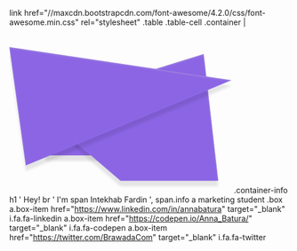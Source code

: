 link href="//maxcdn.bootstrapcdn.com/font-awesome/4.2.0/css/font-awesome.min.css" rel="stylesheet"
.table
  .table-cell
    .container
      | <svg class="background-svg" width="400px" height="300px" viewBox="0 0 400 300" version="1.1" xmlns="http://www.w3.org/2000/svg" xmlns:xlink="http://www.w3.org/1999/xlink"><defs><filter x="-50%" y="-50%" width="200%" height="200%" filterUnits="objectBoundingBox" id="filter-1"><feOffset dx="0" dy="10" in="SourceAlpha" result="shadowOffsetOuter1"></feOffset><feGaussianBlur stdDeviation="2" in="shadowOffsetOuter1" result="shadowBlurOuter1"></feGaussianBlur><feColorMatrix values="0 0 0 0 0   0 0 0 0 0   0 0 0 0 0  0 0 0 0.095 0" in="shadowBlurOuter1" type="matrix" result="shadowMatrixOuter1"></feColorMatrix><feOffset dx="0" dy="1" in="SourceAlpha" result="shadowOffsetInner1"></feOffset><feGaussianBlur stdDeviation="1.5" in="shadowOffsetInner1" result="shadowBlurInner1"></feGaussianBlur><feComposite in="shadowBlurInner1" in2="SourceAlpha" operator="arithmetic" k2="-1" k3="1" result="shadowInnerInner1"></feComposite><feColorMatrix values="0 0 0 0 0.647959184   0 0 0 0 0.549016553   0 0 0 0 0.549016553  0 0 0 0.35 0" in="shadowInnerInner1" type="matrix" result="shadowMatrixInner1"></feColorMatrix><feMerge><feMergeNode in="shadowMatrixOuter1"></feMergeNode><feMergeNode in="SourceGraphic"></feMergeNode><feMergeNode in="shadowMatrixInner1"></feMergeNode></feMerge></filter></defs><g id="Page-1" stroke="none" stroke-width="1" fill="none" fill-rule="evenodd"><g id="Artboard-1" fill="#8B65E4"><path d="M187.785156,200 L180,232 L66,232 L58.2148437,200 L187.785156,200 Z" id="Rectangle-1" filter="url(#filter-1)"></path><path d="M349.760339,49.1234675 L375.905579,277.733833 L199.999999,277.733834 L43.9648432,143.710938 L349.760339,49.1234675 Z" id="Triangle-1" filter="url(#filter-1)"></path><path d="M399.8936,96.1889997 L29.4623426,250.140552 L0,36.4302476 L399.8936,96.1889997 Z" id="Triangle-2" filter="url(#filter-1)"></path></g></g></svg>
      .container-info
        h1
          ' Hey!
          br
          ' I'm
          span Intekhab Fardin
          ',
          span.info a marketing student
        .box
          a.box-item href="https://www.linkedin.com/in/annabatura" target="_blank"
            i.fa.fa-linkedin
          a.box-item href="https://codepen.io/Anna_Batura/" target="_blank"
            i.fa.fa-codepen
          a.box-item href="https://twitter.com/BrawadaCom" target="_blank"
            i.fa.fa-twitter


